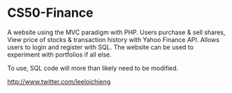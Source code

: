 # CS50-Finance
A website using the MVC paradigm with PHP. Users purchase &amp; sell shares, View price of stocks &amp; transaction history with Yahoo Finance API. Allows users to login and register with SQL. The website can be used to experiment with portfolios if all else. 


To use, SQL code will more than likely need to be modified.

http://www.twitter.com/leeloichieng